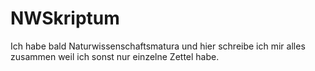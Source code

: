 # NWSkriptum
Ich habe bald Naturwissenschaftsmatura und hier schreibe ich mir alles zusammen weil ich sonst nur einzelne Zettel habe.
